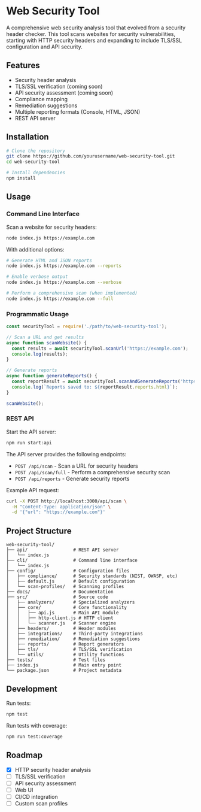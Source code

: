 # Web Security Tool

A comprehensive web security analysis tool that evolved from a security header checker. This tool scans websites for security vulnerabilities, starting with HTTP security headers and expanding to include TLS/SSL configuration and API security.

## Features

- Security header analysis
- TLS/SSL verification (coming soon)
- API security assessment (coming soon)
- Compliance mapping
- Remediation suggestions
- Multiple reporting formats (Console, HTML, JSON)
- REST API server

## Installation

```bash
# Clone the repository
git clone https://github.com/yourusername/web-security-tool.git
cd web-security-tool

# Install dependencies
npm install
```

## Usage

### Command Line Interface

Scan a website for security headers:

```bash
node index.js https://example.com
```

With additional options:

```bash
# Generate HTML and JSON reports
node index.js https://example.com --reports

# Enable verbose output
node index.js https://example.com --verbose

# Perform a comprehensive scan (when implemented)
node index.js https://example.com --full
```

### Programmatic Usage

```javascript
const securityTool = require('./path/to/web-security-tool');

// Scan a URL and get results
async function scanWebsite() {
  const results = await securityTool.scanUrl('https://example.com');
  console.log(results);
}

// Generate reports
async function generateReports() {
  const reportResult = await securityTool.scanAndGenerateReports('https://example.com');
  console.log(`Reports saved to: ${reportResult.reports.html}`);
}

scanWebsite();
```

### REST API

Start the API server:

```bash
npm run start:api
```

The API server provides the following endpoints:

- `POST /api/scan` - Scan a URL for security headers
- `POST /api/scan/full` - Perform a comprehensive security scan
- `POST /api/reports` - Generate security reports

Example API request:

```bash
curl -X POST http://localhost:3000/api/scan \
  -H "Content-Type: application/json" \
  -d '{"url": "https://example.com"}'
```

## Project Structure

```
web-security-tool/
├── api/                 # REST API server
│   └── index.js
├── cli/                 # Command line interface
│   └── index.js
├── config/              # Configuration files
│   ├── compliance/      # Security standards (NIST, OWASP, etc)
│   ├── default.js       # Default configuration
│   └── scan-profiles/   # Scanning profiles
├── docs/                # Documentation
├── src/                 # Source code
│   ├── analyzers/       # Specialized analyzers
│   ├── core/            # Core functionality
│   │   ├── api.js       # Main API module
│   │   ├── http-client.js # HTTP client
│   │   └── scanner.js   # Scanner engine
│   ├── headers/         # Header modules
│   ├── integrations/    # Third-party integrations
│   ├── remediation/     # Remediation suggestions
│   ├── reports/         # Report generators
│   ├── tls/             # TLS/SSL verification
│   └── utils/           # Utility functions
├── tests/               # Test files
├── index.js             # Main entry point
└── package.json         # Project metadata
```

## Development

Run tests:

```bash
npm test
```

Run tests with coverage:

```bash
npm run test:coverage
```

## Roadmap

- [x] HTTP security header analysis
- [ ] TLS/SSL verification
- [ ] API security assessment
- [ ] Web UI
- [ ] CI/CD integration
- [ ] Custom scan profiles